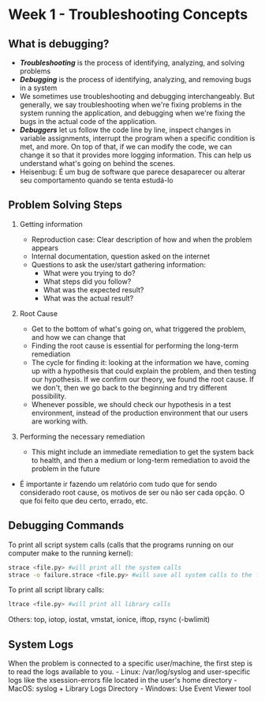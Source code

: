 # Week 1 - Troubleshooting Concepts

## What is debugging?

- ***Troubleshooting*** is the process of identifying, analyzing, and solving problems
- ***Debugging*** is the process of identifying, analyzing, and removing bugs in a system
- We sometimes use troubleshooting and debugging interchangeably. But generally, we say troubleshooting when we're fixing problems in the system running the application, and debugging when we're fixing the bugs in the actual code of the application. 
- ***Debuggers*** let us follow the code line by line, inspect changes in variable assignments, interrupt the program when a specific condition is met, and more. On top of that, if we can modify the code, we can change it so that it provides more logging information. This can help us understand what's going on behind the scenes.
- Heisenbug: É um bug de software que parece desaparecer ou alterar seu comportamento quando se tenta estudá-lo

## Problem Solving Steps

1. Getting information
	- Reproduction case: Clear description of how and when the problem appears
	- Internal documentation, question asked on the internet
	- Questions to ask the user/start gathering information:
		- What were you trying to do?
		- What steps did you follow?
		- What was the expected result?
		- What was the actual result?

2. Root Cause
	- Get to the bottom of what's going on, what triggered the problem, and how we can change that
	- Finding the root cause is essential for performing the long-term remediation
	- The cycle for finding it: looking at the information we have, coming up with a hypothesis that could explain the problem, and then testing our hypothesis. If we confirm our theory, we found the root cause. If we don't, then we go back to the beginning and try different possibility.
	- Whenever possible, we should check our hypothesis in a test environment, instead of the production environment that our users are working with.

3. Performing the necessary remediation
	-  This might include an immediate remediation to get the system back to health, and then a medium or long-term remediation to avoid the problem in the future

- É importante ir fazendo um relatório com tudo que for sendo considerado root cause, os motivos de ser ou não ser cada opção. O que foi feito que deu certo, errado, etc.

## Debugging Commands

To print all script system calls (calls that the programs running on our computer make to the running kernel):
``` bash
strace <file.py> #will print all the system calls
strace -o failure.strace <file.py> #will save all system calls to the failure.strace file
``` 

To print all script library calls:
``` bash
ltrace <file.py> #will print all library calls
``` 

Others: top, iotop, iostat, vmstat, ionice, iftop, rsync (-bwlimit)

## System Logs
When the problem is connected to a specific user/machine, the first step is to read the logs available to you.
	- Linux: /var/log/syslog and user-specific logs like the xsession-errors file located in the user's home directory
	- MacOS: syslog + Library Logs Directory
	- Windows: Use Event Viewer tool 